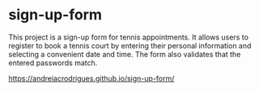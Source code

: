 # sign-up-form

This project is a sign-up form for tennis appointments. It allows users to register to book a tennis court by entering their personal information and selecting a convenient date and time. The form also validates that the entered passwords match.

https://andreiacrodrigues.github.io/sign-up-form/